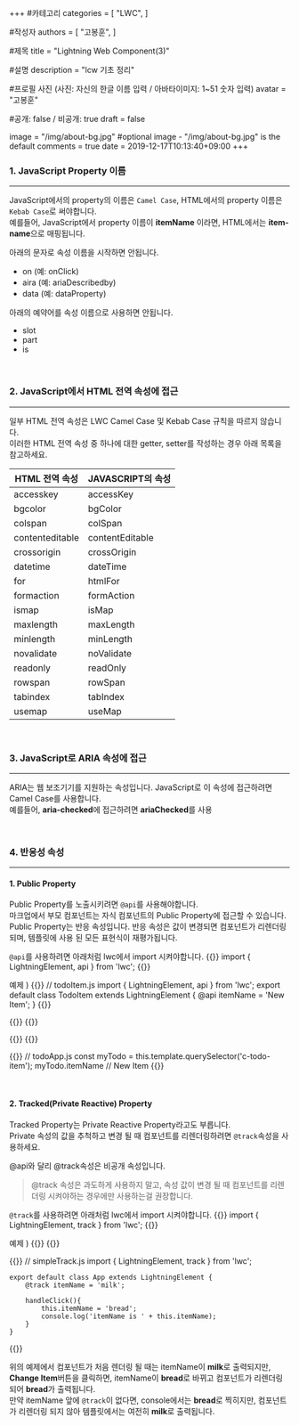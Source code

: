 +++
#카테고리
categories = [
    "LWC",
]

#작성자
authors = [
    "고봉훈",
]

#제목
title = "Lightning Web Component(3)"

#설명
description = "lcw 기초 정리"

#프로필 사진 (사진: 자신의 한글 이름 입력 / 아바타이미지: 1~51 숫자 입력)
avatar = "고봉훈"

#공개: false / 비공개: true
draft = false


image = "/img/about-bg.jpg" #optional image - "/img/about-bg.jpg" is the default
comments = true
date = 2019-12-17T10:13:40+09:00
+++

<!-- 게시글 내용 -->

### 1. JavaScript Property 이름
----------------------------

JavaScript에서의 property의 이름은 ```Camel Case```, HTML에서의 property 이름은 ```Kebab Case```로 써야합니다.<br/>
예를들어, JavaScript에서 property 이름이 **itemName** 이라면, HTML에서는 **item-name**으로 매핑됩니다.

아래의 문자로 속성 이름을 시작하면 안됩니다.

 - on (예: onClick)
 - aira (예: ariaDescribedby)
 - data (예: dataProperty)

아래의 예약어를 속성 이름으로 사용하면 안됩니다.

 - slot
 - part
 - is

 <br/>

### 2. JavaScript에서 HTML 전역 속성에 접근
-----------------------------------------------

 일부 HTML 전역 속성은 LWC Camel Case 및 Kebab Case 규칙을 따르지 않습니다.<br/>
 이러한 HTML 전역 속성 중 하나에 대한 getter, setter를 작성하는 경우 아래 목록을 참고하세요.

|  <center>HTML 전역 속성</center> |  <center>JAVASCRIPT의 속성</center> |
|:--------|:--------|
|accesskey | accessKey |
|bgcolor | bgColor |
|colspan | colSpan |
|contenteditable|contentEditable|
|crossorigin|crossOrigin|
|datetime|dateTime|
|for|htmlFor|
|formaction|formAction|
|ismap|isMap|
|maxlength|maxLength|
|minlength|minLength|
|novalidate|noValidate|
|readonly|readOnly|
|rowspan|rowSpan|
|tabindex|tabIndex|
|usemap|useMap|

<br/>

### 3. JavaScript로 ARIA 속성에 접근
-------------------------------------------

ARIA는 웹 보조기기를 지원하는 속성입니다. JavaScript로 이 속성에 접근하려면 Camel Case를 사용합니다.<br/>
예를들어, **aria-checked**에 접근하려면 **ariaChecked**를 사용

<br/>

### 4. 반응성 속성
--------------------------------

#### 1. Public Property

Public Property를 노출시키려면 ```@api```를 사용해야합니다.<br/>
마크업에서 부모 컴포넌트는 자식 컴포넌트의 Public Property에 접근할 수 있습니다.<br/>
Public Property는 반응 속성입니다. 반응 속성은 값이 변경되면 컴포넌트가 리렌더링 되며, 템플릿에 사용 된 모든 표현식이 재평가됩니다.

```@api```를 사용하려면 아래처럼 lwc에서 import 시켜야합니다.
{{<highlight javaScript>}}
    import { LightningElement, api } from 'lwc';
{{</highlight>}}


예제 ) 
{{<highlight javaScript>}}
    // todoItem.js
    import { LightningElement, api } from 'lwc';
    export default class TodoItem extends LightningElement {
        @api itemName = 'New Item';
    }
{{</highlight>}}

{{<highlight html>}}
    <!-- todoItem.html -->
    <template>
        <div class="view">
            <label>{itemName}</label>
        </div>
    </template>
{{</highlight>}}

{{<highlight html>}}
    <!-- todoApp.html -->
    <template>
        <div class="listing">
            <c-todo-item item-name="Milk"></c-todo-item>
            <c-todo-item item-name="Bread"></c-todo-item>
        </div>
    </template>
{{</highlight>}}

{{<highlight javaScript>}}
    // todoApp.js
    const myTodo = this.template.querySelector('c-todo-item');
    myTodo.itemName // New Item
{{</highlight>}}

<br/>

#### 2. Tracked(Private Reactive) Property
Tracked Property는 Private Reactive Property라고도 부릅니다.<br/>
Private 속성의 값을 추척하고 변경 될 때 컴포넌트를 리렌더링하려면 ```@track```속성을 사용하세요.

@api와 달리 @track속성은 비공개 속성입니다.

> @track 속성은 과도하게 사용하지 말고, 속성 값이 변경 될 때 컴포넌트를 리렌더링 시켜야하는 경우에만 사용하는걸 권장합니다.

```@track```를 사용하려면 아래처럼 lwc에서 import 시켜야합니다.
{{<highlight javaScript>}}
    import { LightningElement, track } from 'lwc';
{{</highlight>}}

예제 )
{{<highlight html>}}
    <!-- simpleTrack.html -->
    <template>
        <p>{itemName}</p>
        <lightning-button label="Change Item" onclick={handleClick}></lightning-button>
    </template>
{{</highlight>}}

{{<highlight javaScript>}}
    // simpleTrack.js
    import { LightningElement, track } from 'lwc';

    export default class App extends LightningElement {
        @track itemName = 'milk';

        handleClick(){
            this.itemName = 'bread';
            console.log('itemName is ' + this.itemName);
        }
    }
{{</highlight>}}

위의 예제에서 컴포넌트가 처음 렌더링 될 때는 itemName이 **milk**로 출력되지만, **Change Item**버튼을 클릭하면, itemName이 **bread**로 바뀌고 컴포넌트가 리렌더링되어 **bread**가 출력됩니다.<br/>
만약 itemName 앞에 ```@track```이 없다면, console에서는 **bread**로 찍히지만, 컴포넌트가 리렌더링 되지 않아 템플릿에서는 여전히 **milk**로 출력됩니다.

<br/>

